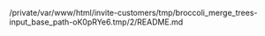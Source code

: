 /private/var/www/html/invite-customers/tmp/broccoli_merge_trees-input_base_path-oK0pRYe6.tmp/2/README.md